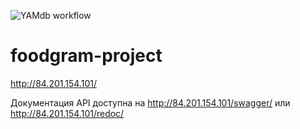 ![YAMdb workflow](https://github.com/maskalev/foodgram-project-react/actions/workflows/main.yml/badge.svg)
# foodgram-project
http://84.201.154.101/

Документация API доступна на http://84.201.154.101/swagger/ или http://84.201.154.101/redoc/
